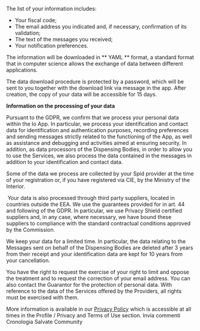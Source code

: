 The list of your information includes:

- Your fiscal code;
- The email address you indicated and, if necessary, confirmation of its validation;
- The text of the messages you received;
- Your notification preferences.


The information will be downloaded in ** YAML ** format, a standard format that in computer science allows the exchange of data between different applications.

The data download procedure is protected by a password, which will be sent to you together with the download link via message in the app.
After creation, the copy of your data will be accessible for 15 days.


**Information on the processing of your data**

Pursuant to the GDPR, we confirm that we process your personal data within the Io App.
In particular, we process your identification and contact data for identification and authentication purposes, recording preferences and sending messages strictly related to the functioning of the App, as well as assistance and debugging and activities aimed at ensuring security. In addition, as data processors of the Dispensing Bodies, in order to allow you to use the Services, we also process the data contained in the messages in addition to your identification and contact data.

Some of the data we process are collected by your Spid provider at the time of your registration or, if you have registered via CIE, by the Ministry of the Interior.

 Your data is also processed through third party suppliers, located in countries outside the EEA. We use the guarantees provided for in art. 44 and following of the GDPR. In particular, we use Privacy Shield certified suppliers and, in any case, where necessary, we have bound these suppliers to compliance with the standard contractual conditions approved by the Commission.

We keep your data for a limited time. In particular, the data relating to the Messages sent on behalf of the Dispensing Bodies are deleted after 3 years from their receipt and your identification data are kept for 10 years from your cancellation.

You have the right to request the exercise of your right to limit and oppose the treatment and to request the correction of your email address. You can also contact the Guarantor for the protection of personal data.
With reference to the data of the Services offered by the Providers, all rights must be exercised with them.


More information is available in our [Privacy Policy](ioit://PROFILE_PRIVACY) which is accessible at all times in the Profile / Privacy and Terms of Use section.
Invia commenti
Cronologia
Salvate
Community